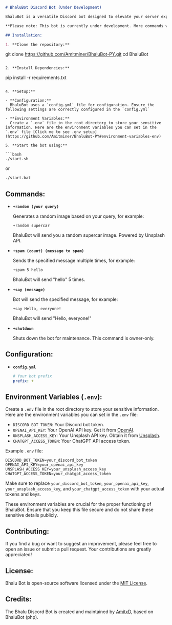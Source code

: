 ```markdown
# BhaluBot Discord Bot (Under Development)

BhaluBot is a versatile Discord bot designed to elevate your server experience with interactive and entertaining features. From generating random images to providing insightful responses, BhaluBot is here to make your Discord server lively and engaging.

**Please note: This bot is currently under development. More commands will be added soon.**

## Installation:

1. **Clone the repository:**
   ```
   git clone https://github.com/Amitminer/BhaluBot-PY.git
   cd BhaluBot
   ```

2. **Install Dependencies:**
   ```
   pip install -r requirements.txt
   ```

4. **Setup:**

   - **Configuration:**
     BhaluBot uses a `config.yml` file for configuration. Ensure the following settings are correctly configured in the `config.yml`

   - **Environment Variables:**
     Create a `.env` file in the root directory to store your sensitive information. Here are the environment variables you can set in the `.env` file [Click me to see .env setup](https://github.com/Amitminer/BhaluBot-PY#environment-variables-env)

5. **Start the bot using:**

   ```bash
   ./start.sh
   ```
   or
   ```bash
   ./start.bat
   ```

## Commands:

- **`+random (your query)`**

  Generates a random image based on your query, for example:
  ```
  +random supercar
  ```
  BhaluBot will send you a random supercar image. Powered by Unsplash API.

- **`+spam (count) (message to spam)`**

  Sends the specified message multiple times, for example:
  ```
  +spam 5 hello
  ```
  BhaluBot will send "hello" 5 times.

- **`+say (message)`**

  Bot will send the specified message, for example:
  ```
  +say Hello, everyone!
  ```
  BhaluBot will send "Hello, everyone!"

- **`+shutdown`**

  Shuts down the bot for maintenance. This command is owner-only.

## Configuration:

- **`config.yml`**

  ```yaml
  # Your bot prefix
  prefix: +
  ```
  
## Environment Variables (`.env`):

Create a `.env` file in the root directory to store your sensitive information. Here are the environment variables you can set in the `.env` file:

- `DISCORD_BOT_TOKEN`: Your Discord bot token.
- `OPENAI_API_KEY`: Your OpenAI API key. Get it from [OpenAI](https://platform.openai.com/).
- `UNSPLASH_ACCESS_KEY`: Your Unsplash API key. Obtain it from [Unsplash](https://unsplash.com/developers).
- `CHATGPT_ACCESS_TOKEN`: Your ChatGPT API access token.

Example `.env` file:

```plaintext
DISCORD_BOT_TOKEN=your_discord_bot_token
OPENAI_API_KEY=your_openai_api_key
UNSPLASH_ACCESS_KEY=your_unsplash_access_key
CHATGPT_ACCESS_TOKEN=your_chatgpt_access_token
```

Make sure to replace `your_discord_bot_token`, `your_openai_api_key`, `your_unsplash_access_key`, and `your_chatgpt_access_token` with your actual tokens and keys.

These environment variables are crucial for the proper functioning of BhaluBot. Ensure that you keep this file secure and do not share these sensitive details publicly.


## Contributing:

If you find a bug or want to suggest an improvement, please feel free to open an issue or submit a pull request. Your contributions are greatly appreciated!

## License:

Bhalu Bot is open-source software licensed under the [MIT License](LICENSE).

## Credits:

The Bhalu Discord Bot is created and maintained by [AmitxD](https://github.com/Amitminer), based on BhaluBot (php).
```
